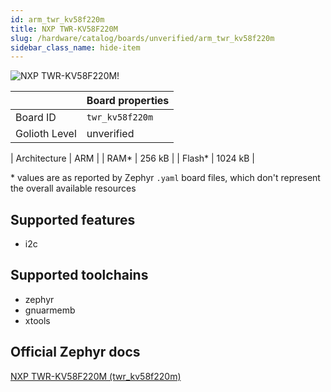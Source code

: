 ```yaml
---
id: arm_twr_kv58f220m
title: NXP TWR-KV58F220M
slug: /hardware/catalog/boards/unverified/arm_twr_kv58f220m
sidebar_class_name: hide-item
---
```


[//]: # (This is an auto-generated file, do not edit! Changes to it will be lost upon re-generation)

![NXP TWR-KV58F220M!](/img/boards/arm/twr_kv58f220m.jpg "NXP TWR-KV58F220M")

|                | Board properties     |
| -------------  | -------------------- |
| Board ID       | `twr_kv58f220m` |
| Golioth Level  | unverified       |

| Architecture   | ARM |
| RAM*           | 256 kB |
| Flash*         | 1024 kB |

\* values are as reported by Zephyr `.yaml` board files, which don't represent the overall available resources



## Supported features

* i2c

## Supported toolchains

* zephyr
* gnuarmemb
* xtools

## Official Zephyr docs

[NXP TWR-KV58F220M (twr_kv58f220m)](https://docs.zephyrproject.org/latest/boards/arm/twr_kv58f220m/doc/index.html)
